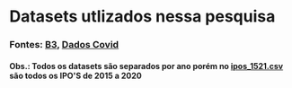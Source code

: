 # Datasets utlizados nessa pesquisa
### Fontes: [B3](http://www.b3.com.br/pt_br/), [Dados Covid](https://covid.saude.gov.br/)
#### Obs.: Todos os datasets são separados por ano porém no [ipos_1521.csv](https://github.com/davirpp/Projeto_Intro_CD/blob/master/datasets/ipos_1521.csv) são todos os IPO'S de 2015 a 2020

